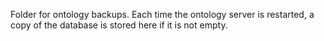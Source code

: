 Folder for ontology backups. Each time the ontology server is restarted, a copy of the database is stored here if it is not empty.